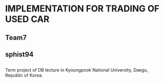 # IMPLEMENTATION FOR TRADING OF USED CAR
##                                       Team7
##                                       sphist94
##                                       
##                                       
Term project of DB lecture in Kyoungpook National University, Daegu, Republic of Korea.

